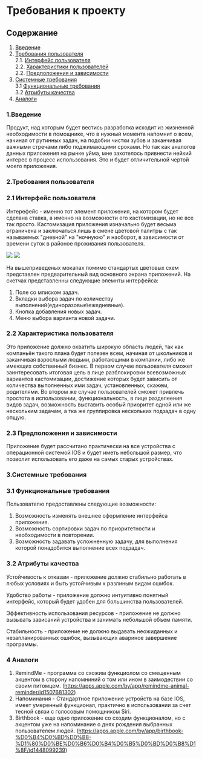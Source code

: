 # Требования к проекту

## Содержание
1. [Введение](#1)
2. [Требования пользователя](#2) <br>
  2.1. [Интерфейс пользователя](#2.1) <br>
  2.2. [Характеристики пользователей](#2.2) <br>
  2.2. [Предположения и зависимости](#2.3) <br>
3. [Системные требования](#3) <br>
  3.1 [Функциональные требования](#3.1) <br>
  3.2 [Атрибуты качества](#3.2) <br>
4. [Аналоги](#4) <br>

### 1.Введение<a name="1"></a>
	
  Продукт, над которым будет вестись разработка исходит из жизненной необходимости в помощнике, что в нужный момента напомнит о всем, начиная от рутинных задач, на подобии чистки зубов и заканчивая важными стречами либо поджимающими сроками. 
	Но так как аналогов данных приложения на рынке  уйма, мне захотелось привнести нейкий интерес в процесс использования. Это и будет отличительной чертой моего приложения.

### 2.Требования пользователя<a name="2"></a>
### 2.1 Интерфейс пользователя<a name="2.1"></a>
Интерефейс - именно тот элемент приложения, на котором будет сделана ставка, а именно на возможности его кастомизации, но не все так просто. Кастомизация приложения изначально будет весьма ограничена и заключаться лишь в смене цветовой палитры с так называемых "дневной" на "ночнуюю" и наоборот, в зависимости от времени суток в районое проживания пользователя.

![](https://github.com/LiL-Dicky/TaskMaster/blob/master/Изображения/Скетч/0001.jpg)
![](https://github.com/LiL-Dicky/TaskMaster/blob/master/Изображения/Скетч/0002.jpg)

На вышеприведеных мокапах помимо стандартых цветовых схем представлен предварительный вид основного экрана приложений.
На скетчах представленны следующие элемнты интерфейса:
1.	Поле со  мписком задач.
2.	Вкладки выбора задач по количеству выполнений(единоразовые\ежедневные).
3.	Кнопка добавления новых задач.
4.	Меню выбора варианта новой задачи.


### 2.2 Характеристика пользователя<a name="2.2"></a>
  Это приложение должно охватить широкую область людей, так как компаньён такого плана будет полезен всем, начиная от школьников и заканчивая взрослыми людьми, работающими в компании, либо же имеющих собственный бизнес. В первом случае пользователя сможет заинтересовать итоговая цель в лице разблокировки всевозможных вариантов кастомизации, достижение которых будет зависить от количества выполненных ими задач, установленных, скажем, родителями. Во втором же случае пользователей сможет привлечь простота в использовании, функциональность, в лице разделеения видов задач, возможность выставить особый приоритет одной или же нескольким задачам, а тка же группировка нескольких подзадач в одну опщую.
  
### 2.3 Предположения и зависимости<a name="2.3"></a>
  Приложение будет рассчитано практически на все устройства с операционной системой IOS и будет иметь небольшой размер, что позволит использовать его даже на самых старых устройствах. 

### 3.Системные требования<a name="3"></a>
### 3.1 Функциональные требования<a name="3.1"></a>
Пользователю предоставлены следующие возможности:
1.	Возможность изменять внешнее оформление интерфейса приложения.
2.	Возможность сортировки задач по приоритетности и необходимости в повторении.
3.	Возможность задавать усложненную задачу, для выполнения которой понадобится выполнение всех подзадач.

### 3.2 Атрибуты качества<a name="3.2"></a>

Устойчивость к отказам - приложение должно стабильно работать в любых условиях и быть устойчивым к разлиным видам ошибок.<br>

Удобство работы - приложение должно интуитивно понятный интерфейс, который будет удобен для большинства пользователей.<br>

Эффективность использования ресурсов - приложение не должно вызывать зависаний устройства и занимать небольшой объем памяти.<br>

Стабильность - приложение не должно выдавать неожиданных и незапланированных ошибок, вызывающих авариное завершение программы.<br>
  
### 4 Аналоги<a name="4"></a>
1.	RemindMe - программа со схожим функциолом со смещенным акцентом в сторону напомниний о том или ином в заимодествии со своим питомцем. (https://apps.apple.com/by/app/remindme-animal-reminder/id1507681302)
2.	Напоминания - Стандартное приложение устройств на базе IOS, имеет умеренный функционал, практично в использовании за счет тесной связи с голосовым помощником Siri.
3.	Birthbook - еще одно приложение со сходим функционалом, но с акцентом уже на напоминание о днях рождения выбранных пользователем людей. (https://apps.apple.com/by/app/birthbook-%D0%B4%D0%BD%D0%B8-%D1%80%D0%BE%D0%B6%D0%B4%D0%B5%D0%BD%D0%B8%D1%8F/id1448099239)

